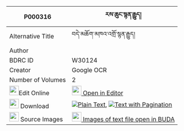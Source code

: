 |P000316|རས་ཆུང་སྙན་རྒྱུད། 
| --- | --- 
|Alternative Title |བདེ་མཆོག་མཁའ་འགྲོ་སྙན་རྒྱུད།
|Author | 
|BDRC ID | W30124
|Creator | Google OCR
|Number of Volumes| 2
|<img width="25" src="https://img.icons8.com/color/25/000000/edit-property.png">Edit Online| [<img width="25" src="https://avatars.githubusercontent.com/u/45091458?s=200&v=4"> Open in Editor](http://editor.openpecha.org/P000316)
|<img width="25" src="https://img.icons8.com/fluent/48/000000/download-2.png"/>  Download | [![](https://img.icons8.com/color/20/000000/txt.png)Plain Text](https://github.com/Openpecha/P000316/releases/download/v1/re_chung_nyen_gyu_plain_P000316.zip), [![](https://img.icons8.com/color/20/000000/txt.png)Text with Pagination](https://github.com/Openpecha/P000316/releases/download/v1/re_chung_nyen_gyu_pages_P000316.zip)
|<img width="25" src="https://img.icons8.com/plasticine/100/000000/pictures-folder.png"/>  Source Images | [<img width="25" src="https://library.bdrc.io/icons/BUDA-small.svg"> Images of text file open in BUDA](https://library.bdrc.io/show/bdr:W30124)